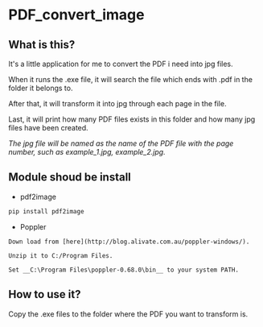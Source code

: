 # PDF_convert_image

## What is this?

It's a little application for me to convert the PDF i need into jpg files.

When it runs the .exe file, it will search the file which ends with .pdf in the folder it belongs to.

After that, it will transform it into jpg through each page in the file.

Last, it will print how many PDF files exists in this folder and how many jpg files have been created.

_The jpg file will be named as the name of the PDF file with the page number, such as example_1.jpg, example_2.jpg._

## Module shoud be install
* pdf2image
```python
pip install pdf2image
```
* Poppler

```
Down load from [here](http://blog.alivate.com.au/poppler-windows/).

Unzip it to C:/Program Files.

Set __C:\Program Files\poppler-0.68.0\bin__ to your system PATH.
```

## How to use it?

Copy the .exe files to the folder where the PDF you want to transform is.
